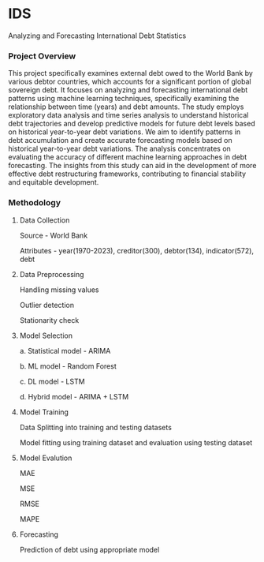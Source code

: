 # IDS
Analyzing and Forecasting International Debt Statistics

### Project Overview
This project specifically examines external debt owed to the World Bank by various debtor countries, which accounts for a significant portion of global sovereign debt. It focuses on analyzing and forecasting international debt patterns using machine learning techniques, specifically examining the relationship between time (years) and debt amounts. The study employs exploratory data analysis and time series analysis to understand historical debt trajectories and develop predictive models for future debt levels based on historical year-to-year debt variations. We aim to identify patterns in debt accumulation and create accurate forecasting models based on historical year-to-year debt variations. The analysis concentrates on evaluating the accuracy of different machine learning approaches in debt forecasting. The insights from this study can aid in the development of more effective debt restructuring frameworks, contributing to financial stability and equitable development.

### Methodology
1. Data Collection

   Source - World Bank

   Attributes - year(1970-2023), creditor(300), debtor(134), indicator(572), debt
   
2. Data Preprocessing

   Handling missing values

   Outlier detection

   Stationarity check
   
3. Model Selection

   a. Statistical model - ARIMA

   b. ML model - Random Forest

   c. DL model - LSTM

   d. Hybrid model - ARIMA + LSTM

4. Model Training

   Data Splitting into training and testing datasets

   Model fitting using training dataset and evaluation using testing dataset 

5. Model Evalution

   MAE

   MSE

   RMSE

   MAPE

6. Forecasting

    Prediction of debt using appropriate model

